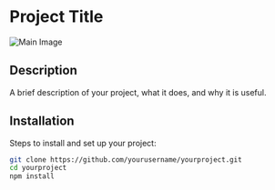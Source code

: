 # Project Title

![Main Image](images/main-image.png)

## Description
A brief description of your project, what it does, and why it is useful.

## Installation
Steps to install and set up your project:

```bash
git clone https://github.com/yourusername/yourproject.git
cd yourproject
npm install
